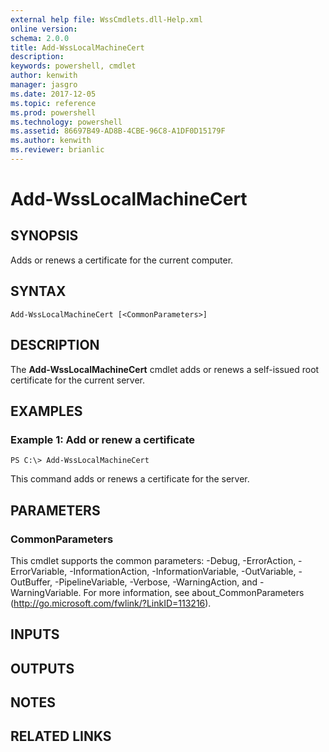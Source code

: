 ```yaml
---
external help file: WssCmdlets.dll-Help.xml
online version: 
schema: 2.0.0
title: Add-WssLocalMachineCert
description: 
keywords: powershell, cmdlet
author: kenwith
manager: jasgro
ms.date: 2017-12-05
ms.topic: reference
ms.prod: powershell
ms.technology: powershell
ms.assetid: 86697B49-AD8B-4CBE-96C8-A1DF0D15179F
ms.author: kenwith
ms.reviewer: brianlic
---
```


# Add-WssLocalMachineCert

## SYNOPSIS
Adds or renews a certificate for the current computer.

## SYNTAX

```
Add-WssLocalMachineCert [<CommonParameters>]
```

## DESCRIPTION
The **Add-WssLocalMachineCert** cmdlet adds or renews a self-issued root certificate for the current server.

## EXAMPLES

### Example 1: Add or renew a certificate
```
PS C:\> Add-WssLocalMachineCert
```

This command adds or renews a certificate for the server.

## PARAMETERS

### CommonParameters
This cmdlet supports the common parameters: -Debug, -ErrorAction, -ErrorVariable, -InformationAction, -InformationVariable, -OutVariable, -OutBuffer, -PipelineVariable, -Verbose, -WarningAction, and -WarningVariable. For more information, see about_CommonParameters (http://go.microsoft.com/fwlink/?LinkID=113216).

## INPUTS

## OUTPUTS

## NOTES

## RELATED LINKS


